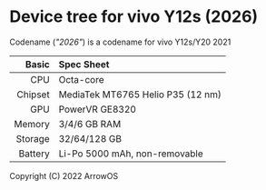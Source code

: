 Device tree for vivo Y12s (2026)
=================================================

Codename (_"2026"_) is a codename for vivo Y12s/Y20 2021

| Basic                   | Spec Sheet                                                                                                                     |
| -----------------------:|:------------------------------------------------------------------------------------------------------------------------------ |
| CPU                     | Octa-core                                                                                                                      |
| Chipset                 | MediaTek MT6765 Helio P35 (12 nm)                                                                                                            |
| GPU                     | PowerVR GE8320                                                                                                                   |
| Memory                  | 3/4/6 GB RAM                                                                                                                   |
| Storage                 | 32/64/128 GB                                                                                                                      |
| Battery                 | Li-Po 5000 mAh, non-removable                                                                                           |

Copyright (C) 2022 ArrowOS